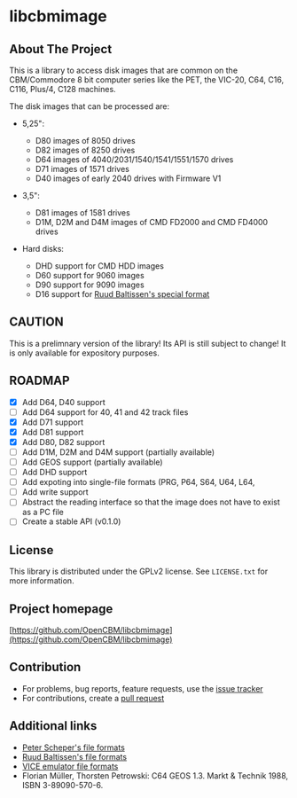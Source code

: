<!-- loosely based on https://github.com/othneildrew/Best-README-Template/blob/main/README.md?plain=1 -->

# libcbmimage

## About The Project

This is a library to access disk images that are common on the CBM/Commodore 8 bit computer series like the PET, the VIC-20, C64, C16, C116, Plus/4, C128 machines.

The disk images that can be processed are:

* 5,25":
    * D80 images of 8050 drives
    * D82 images of 8250 drives
    * D64 images of 4040/2031/1540/1541/1551/1570 drives
    * D71 images of 1571 drives
    * D40 images of early 2040 drives with Firmware V1

* 3,5":
    * D81 images of 1581 drives
    * D1M, D2M and D4M images of CMD FD2000 and CMD FD4000 drives

* Hard disks:
    * DHD support for CMD HDD images
    * D60 support for 9060 images
    * D90 support for 9090 images
    * D16 support for [Ruud Baltissen's special format](http://www.baltissen.org/newhtm/diskimag.htm)

## CAUTION

This is a prelimnary version of the library! Its API is still subject to change! It is only available for expository purposes.

## ROADMAP

- [x] Add D64, D40 support
- [ ] Add D64 support for 40, 41 and 42 track files
- [x] Add D71 support
- [x] Add D81 support
- [x] Add D80, D82 support
- [ ] Add D1M, D2M and D4M support (partially available)
- [ ] Add GEOS support (partially available)
- [ ] Add DHD support
- [ ] Add expoting into single-file formats (PRG, P64, S64, U64, L64,
- [ ] Add write support
- [ ] Abstract the reading interface so that the image does not have to exist as a PC file
- [ ] Create a stable API (v0.1.0)

## License

This library is distributed under the GPLv2 license. See `LICENSE.txt` for more information.


## Project homepage

[https://github.com/OpenCBM/libcbmimage](https://github.com/OpenCBM/libcbmimage)

## Contribution

* For problems, bug reports, feature requests, use the [issue tracker](https://github.com/OpenCBM/libcbmimage/issues)
* For contributions, create a [pull request](https://github.com/OpenCBM/libcbmimage/pulls)

## Additional links

* [Peter Scheper's file formats](https://ist.uwaterloo.ca/~schepers/formats.html)
* [Ruud Baltissen's file formats](http://www.baltissen.org/newhtm/diskimag.htm)
* [VICE emulator file formats](https://vice-emu.sourceforge.io/vice_17.html#SEC394)
* Florian Müller, Thorsten Petrowski: C64 GEOS 1.3. Markt & Technik 1988, ISBN 3-89090-570-6.
